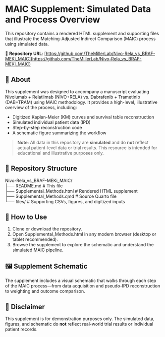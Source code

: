 # MAIC Supplement: Simulated Data and Process Overview

This repository contains a rendered HTML supplement and supporting files that illustrate the Matching-Adjusted Indirect Comparison (MAIC) process using simulated data.

🔗 **Repository URL**: [https://github.com/TheMillerLab/Nivo-Rela_vs_BRAF-MEKi_MAIC](https://github.com/TheMillerLab/Nivo-Rela_vs_BRAF-MEKi_MAIC)

## 📄 About

This supplement was designed to accompany a manuscript evaluating Nivolumab + Relatlimab (NIVO+RELA) vs. Dabrafenib + Trametinib (DAB+TRAM) using MAIC methodology. It provides a high-level, illustrative overview of the process, including:

- Digitized Kaplan-Meier (KM) curves and survival table reconstruction  
- Simulated individual patient data (IPD)  
- Step-by-step reconstruction code  
- A schematic figure summarizing the workflow  

> **Note**: All data in this repository are **simulated** and do **not** reflect actual patient-level data or trial results. This resource is intended for educational and illustrative purposes only.

## 📁 Repository Structure

Nivo-Rela_vs_BRAF-MEKi_MAIC/  
  ├── README.md # This file  
  ├── Supplemental_Methods.html # Rendered HTML supplement   
  ├── Supplemental_Methods.qmd # Source Quarto file   
  └── files/ # Supporting CSVs, figures, and digitized inputs


## 🔧 How to Use

1. Clone or download the repository.
2. Open Supplemental_Methods.html in any modern browser (desktop or tablet recommended).
3. Browse the supplement to explore the schematic and understand the simulated MAIC pipeline.

## 🖼️ Supplement Schematic

The supplement includes a visual schematic that walks through each step of the MAIC process—from data acquisition and pseudo-IPD reconstruction to weighting and outcome comparison.

## 📌 Disclaimer

This supplement is for demonstration purposes only. The simulated data, figures, and schematic do **not** reflect real-world trial results or individual patient records.
